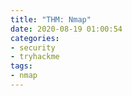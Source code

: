 ```yaml
---
title: "THM: Nmap"
date: 2020-08-19 01:00:54
categories: 
- security
- tryhackme
tags:
- nmap
---
```

